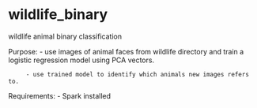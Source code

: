 # wildlife_binary
wildlife animal binary classification

Purpose: - use images of animal faces from wildlife directory and train a logistic regression model using PCA vectors.

         - use trained model to identify which animals new images refers to.
		 
Requirements: - Spark installed